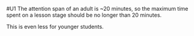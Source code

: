 #U1
The attention span of an adult is ~20 minutes, so the maximum time spent on a lesson stage should be no longer than 20 minutes.

This is even less for younger students.
